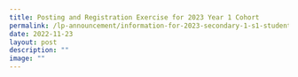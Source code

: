 ```yaml
---
title: Posting and Registration Exercise for 2023 Year 1 Cohort
permalink: /lp-announcement/information-for-2023-secondary-1-s1-students/
date: 2022-11-23
layout: post
description: ""
image: ""
---
```

